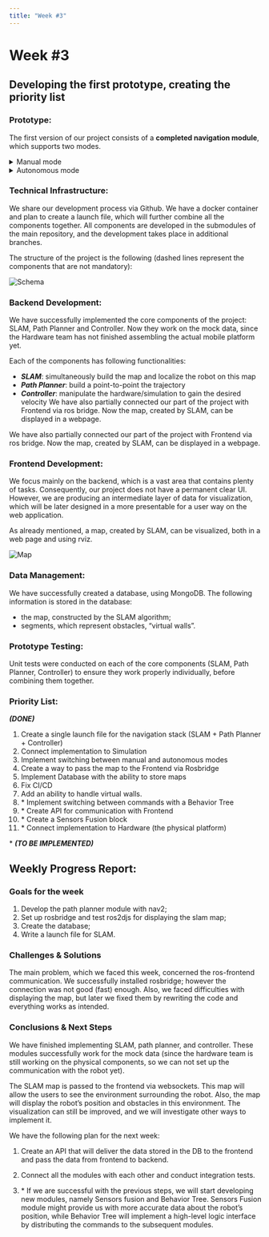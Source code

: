 ```yaml
---
title: "Week #3"
---
```


# **Week #3**

## **Developing the first prototype, creating the priority list**

### **Prototype**:

The first version of our project consists of a **completed navigation module**, which supports two modes. 

<details>
<summary>Manual mode</summary>
<br>
The user controls the robot’s movements. The commands are passed to the Controller directly, without passing through Path Planner and SLAM. For now the user should know where the robot is located, since the map is not created in this mode.
</details>

<details>
<summary>Autonomous mode</summary>
<br>
The robot finds a path and moves himself. 
The autonomous navigation module incorporates our implementation of SLAM, Path Planner and Controller for hardware and simulator. 
Robot completes SLAM and saves the map locally. Frontend can access the map via Rosbridge, while the robot computes the path using Path Planner and moves with the help of the Controller.
</details>

### **Technical Infrastructure**:

We share our development process via Github. We have a docker container and plan to create a launch file, which will further combine all the components together. All components are developed in the submodules of the main repository, and the development takes place in additional branches.

The structure of the project is the following (dashed lines represent the components that are not mandatory):

![Schema](/2024/SoftOverlord100/backend_schema2.png)

### **Backend Development**:

We have successfully implemented the core components of the project: SLAM, Path Planner and Controller. Now they work on the mock data, since the Hardware team has not finished assembling the actual mobile platform yet. 

Each of the components has following functionalities:

  - ***SLAM***: simultaneously build the map and localize the robot on this map
  - ***Path Planner***: build a point-to-point the trajectory
  - ***Controller***: manipulate the hardware/simulation to gain the desired velocity
      We have also partially connected our part of the project with Frontend via ros bridge. Now the map, created by SLAM, can be displayed in a webpage. 

We have also partially connected our part of the project with Frontend via ros bridge. Now the map, created by SLAM, can be displayed in a webpage. 


### **Frontend Development**:

We focus mainly on the backend, which is a vast area that contains plenty of tasks. Consequently, our project does not have a permanent clear UI. However, we are producing an intermediate layer of data for visualization, which will be later designed in a more presentable for a user way on the web application. 

As already mentioned, a map, created by SLAM, can be visualized, both in a web page and using rviz.

![Map](/2024/SoftOverlord100/slam_map.jpg)


### **Data Management**:

We have successfully created a database, using MongoDB. The following information is stored in the database:
- the map, constructed by the SLAM algorithm;
- segments, which represent obstacles, “virtual walls”.  

### **Prototype Testing**:

Unit tests were conducted on each of the core components (SLAM, Path Planner, Controller) to ensure they work properly individually, before combining them together.

### **Priority List**:

***(DONE)***
1) Create a single launch file for the navigation stack (SLAM + Path Planner + Controller)
2) Connect implementation to Simulation
3) Implement switching between manual and autonomous modes
4) Create a way to pass the map to the Frontend via Rosbridge 
5) Implement Database with the ability to store maps
6) Fix CI/CD
7) Add an ability to handle virtual walls. 
8) &ast; Implement switching between commands with a Behavior Tree  
9) &ast; Create API for communication with Frontend 
10) &ast; Create a Sensors Fusion block
11) &ast; Connect implementation to Hardware (the physical platform)

&ast;   ***(TO BE IMPLEMENTED)***

## **Weekly Progress Report**:

### Goals for the week

1) Develop the path planner module with nav2;
2) Set up rosbridge and test ros2djs for displaying the slam map;
3) Create the database;
4) Write a launch file for SLAM.

### **Challenges & Solutions**

The main problem, which we faced this week, concerned the ros-frontend communication. We successfully installed rosbridge; however the connection was not good (fast) enough. Also, we faced difficulties with displaying the map, but later we fixed them by rewriting the code and everything works as intended. 

### **Conclusions & Next Steps**

We have finished implementing SLAM, path planner, and controller. These modules successfully work for the mock data (since the hardware team is still working on the physical components, so we can not set up the communication with the robot yet). 

The SLAM map is passed to the frontend via websockets. This map will allow the users to see the environment surrounding the robot. Also, the map will display the robot’s position and obstacles in this environment. The visualization can still be improved, and we will investigate other ways to implement it.

We have the following plan for the next week:

1) Create an API that will deliver the data stored in the DB to the frontend and pass the data from frontend to backend.

2) Connect all the modules with each other and conduct integration tests.

3) &ast; If we are successful with the previous steps, we will start developing new modules, namely Sensors fusion and Behavior Tree. Sensors Fusion module might provide us with more accurate data about the robot’s position, while Behavior Tree will implement a high-level logic interface by distributing the commands to the subsequent modules. 

